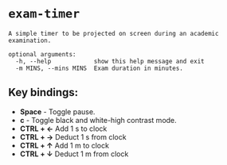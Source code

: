 # `exam-timer`

```
A simple timer to be projected on screen during an academic examination.

optional arguments:
  -h, --help            show this help message and exit
  -m MINS, --mins MINS  Exam duration in minutes.

```

## Key bindings:
  * **Space** - Toggle pause.
  * **c** - Toggle black and white-high contrast mode.
  * **CTRL + ←** Add 1 s to clock
  * **CTRL + →** Deduct 1 s from clock
  * **CTRL + ↑** Add 1 m to clock
  * **CTRL + ↓** Deduct 1 m from clock